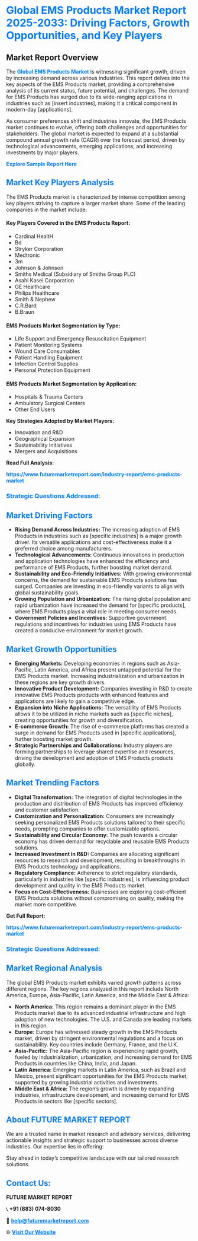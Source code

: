 <h1 style="color: #007BFF;">Global EMS Products Market Report 2025-2033: Driving Factors, Growth Opportunities, and Key Players</h1>

<section id="overview">
<h2>Market Report Overview</h2>
<p>The <a href="https://www.futuremarketreport.com/industry-report/ems-products-market" style="color: #007BFF; text-decoration: none;"><strong>Global EMS Products Market</strong></a> is witnessing significant growth, driven by increasing demand across various industries. This report delves into the key aspects of the EMS Products market, providing a comprehensive analysis of its current status, future potential, and challenges. The demand for EMS Products has surged due to its wide-ranging applications in industries such as [insert industries], making it a critical component in modern-day [applications].</p>
<p>As consumer preferences shift and industries innovate, the EMS Products market continues to evolve, offering both challenges and opportunities for stakeholders. The global market is expected to expand at a substantial compound annual growth rate (CAGR) over the forecast period, driven by technological advancements, emerging applications, and increasing investments by major players.</p>
</section>

<section id="overview">
<p><a href="https://www.futuremarketreport.com/request-sample/reportId=64860" style="color: #007BFF; text-decoration: none;"><strong>Explore Sample Report Here</strong></a></p>
</section>

<section id="key-players">
<h2 style="color: #007BFF;">Market Key Players Analysis</h2>
<p>The EMS Products market is characterized by intense competition among key players striving to capture a larger market share. Some of the leading companies in the market include:</p>
<h4>Key Players Covered in the EMS Products Report:</h4>
<ul><li>Cardinal HealtH</li><li>Bd</li><li>Stryker Corporation</li><li>Medtronic</li><li>3m</li><li>Johnson &amp; Johnson</li><li>Smiths Medical (Subsidiary of Smiths Group PLC)</li><li>Asahi Kasei Corporation</li><li>GE Healthcare</li><li>Philips Healthcare</li><li>Smith &amp; Nephew</li><li>C.R.Bard</li><li>B.Braun</li></ul>
<h4>EMS Products Market Segmentation by Type:</h4>
<ul><li>Life Support and Emergency Resuscitation Equipment</li><li>Patient Monitoring Systems</li><li>Wound Care Consumables</li><li>Patient Handling Equipment</li><li>Infection Control Supplies</li><li>Personal Protection Equipment</li></ul>

<h4>EMS Products Market Segmentation by Application:</h4>
<ul><li>Hospitals &amp; Trauma Centers</li><li>Ambulatory Surgical Centers</li><li>Other End Users</li></ul>
<p><strong>Key Strategies Adopted by Market Players:</strong></p>
<ul>
<li>Innovation and R&D</li>
<li>Geographical Expansion</li>
<li>Sustainability Initiatives</li>
<li>Mergers and Acquisitions</li>
</ul>
</section>

<section>
<p><strong>Read Full Analysis: </strong></p><a href="https://www.futuremarketreport.com/industry-report/ems-products-market" style="color: #007BFF; text-decoration: none;"><strong>https://www.futuremarketreport.com/industry-report/ems-products-market</strong></a>
<h3 style="color: #007BFF;">Strategic Questions Addressed:</h3>
</section>

<section id="driving-factors">
<h2 style="color: #007BFF;">Market Driving Factors</h2>
<ul>
<li><strong>Rising Demand Across Industries:</strong> The increasing adoption of EMS Products in industries such as [specific industries] is a major growth driver. Its versatile applications and cost-effectiveness make it a preferred choice among manufacturers.</li>
<li><strong>Technological Advancements:</strong> Continuous innovations in production and application technologies have enhanced the efficiency and performance of EMS Products, further boosting market demand.</li>
<li><strong>Sustainability and Eco-Friendly Initiatives:</strong> With growing environmental concerns, the demand for sustainable EMS Products solutions has surged. Companies are investing in eco-friendly variants to align with global sustainability goals.</li>
<li><strong>Growing Population and Urbanization:</strong> The rising global population and rapid urbanization have increased the demand for [specific products], where EMS Products plays a vital role in meeting consumer needs.</li>
<li><strong>Government Policies and Incentives:</strong> Supportive government regulations and incentives for industries using EMS Products have created a conducive environment for market growth.</li>
</ul>
</section>

<section id="growth-opportunities">
<h2 style="color: #007BFF;">Market Growth Opportunities</h2>
<ul>
<li><strong>Emerging Markets:</strong> Developing economies in regions such as Asia-Pacific, Latin America, and Africa present untapped potential for the EMS Products market. Increasing industrialization and urbanization in these regions are key growth drivers.</li>
<li><strong>Innovative Product Development:</strong> Companies investing in R&D to create innovative EMS Products products with enhanced features and applications are likely to gain a competitive edge.</li>
<li><strong>Expansion into Niche Applications:</strong> The versatility of EMS Products allows it to be utilized in niche markets such as [specific niches], creating opportunities for growth and diversification.</li>
<li><strong>E-commerce Growth:</strong> The rise of e-commerce platforms has created a surge in demand for EMS Products used in [specific applications], further boosting market growth.</li>
<li><strong>Strategic Partnerships and Collaborations:</strong> Industry players are forming partnerships to leverage shared expertise and resources, driving the development and adoption of EMS Products products globally.</li>
</ul>
</section>

<section id="trending-factors">
<h2 style="color: #007BFF;">Market Trending Factors</h2>
<ul>
<li><strong>Digital Transformation:</strong> The integration of digital technologies in the production and distribution of EMS Products has improved efficiency and customer satisfaction.</li>
<li><strong>Customization and Personalization:</strong> Consumers are increasingly seeking personalized EMS Products solutions tailored to their specific needs, prompting companies to offer customizable options.</li>
<li><strong>Sustainability and Circular Economy:</strong> The push towards a circular economy has driven demand for recyclable and reusable EMS Products solutions.</li>
<li><strong>Increased Investment in R&D:</strong> Companies are allocating significant resources to research and development, resulting in breakthroughs in EMS Products technology and applications.</li>
<li><strong>Regulatory Compliance:</strong> Adherence to strict regulatory standards, particularly in industries like [specific industries], is influencing product development and quality in the EMS Products market.</li>
<li><strong>Focus on Cost-Effectiveness:</strong> Businesses are exploring cost-efficient EMS Products solutions without compromising on quality, making the market more competitive.</li>
</ul>
</section>

<section>
<p><strong>Get Full Report: </strong></p><a href="https://www.futuremarketreport.com/industry-report/ems-products-market" style="color: #007BFF; text-decoration: none;"><strong>https://www.futuremarketreport.com/industry-report/ems-products-market</strong></a>
<h3 style="color: #007BFF;">Strategic Questions Addressed:</h3>
</section>


<section id="regional-analysis">
<h2 style="color: #007BFF;">Market Regional Analysis</h2>
<p>The global EMS Products market exhibits varied growth patterns across different regions. The key regions analyzed in this report include North America, Europe, Asia-Pacific, Latin America, and the Middle East & Africa:</p>
<ul>
<li><strong>North America:</strong> This region remains a dominant player in the EMS Products market due to its advanced industrial infrastructure and high adoption of new technologies. The U.S. and Canada are leading markets in this region.</li>
<li><strong>Europe:</strong> Europe has witnessed steady growth in the EMS Products market, driven by stringent environmental regulations and a focus on sustainability. Key countries include Germany, France, and the U.K.</li>
<li><strong>Asia-Pacific:</strong> The Asia-Pacific region is experiencing rapid growth, fueled by industrialization, urbanization, and increasing demand for EMS Products in countries like China, India, and Japan.</li>
<li><strong>Latin America:</strong> Emerging markets in Latin America, such as Brazil and Mexico, present significant opportunities for the EMS Products market, supported by growing industrial activities and investments.</li>
<li><strong>Middle East & Africa:</strong> The region’s growth is driven by expanding industries, infrastructure development, and increasing demand for EMS Products in sectors like [specific sectors].</li>
</ul>
</section>

<footer>
<h2 style="color: #007BFF;">About FUTURE MARKET REPORT</h2>
<p>We are a trusted name in market research and advisory services, delivering actionable insights and strategic support to businesses across diverse industries. Our expertise lies in offering:</p>

<p>Stay ahead in today’s competitive landscape with our tailored research solutions.</p>

<h2 style="color: #007BFF;">Contact Us:</h2>
<p><strong>FUTURE MARKET REPORT</strong></p>
<p>📞 <strong>+91 (883) 074-8030</strong></p>
<p>📧 <strong><a href="mailto:help@futuremarketreport.com" style="color: #007BFF;">help@futuremarketreport.com</a></strong></p>
<p>🌐 <strong><a href="https://www.futuremarketreport.com/" style="color: #007BFF;">Visit Our Website</a></strong></p>
</footer>